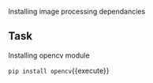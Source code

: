 
Installing image processing dependancies
## Task

Installing opencv module

`pip install opencv`{{execute}}
